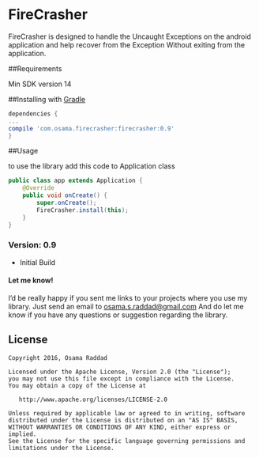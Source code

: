 # FireCrasher

FireCrasher is designed to handle the Uncaught Exceptions on the android application and help recover from the Exception 
Without exiting from the application.

##Requirements

Min SDK version 14


##Installing with [Gradle](http://gradle.org/)

```groovy
dependencies {
...
compile 'com.osama.firecrasher:firecrasher:0.9'
}
```

##Usage

to use the library add this code to Application class

```java
public class app extends Application {
    @Override
    public void onCreate() {
        super.onCreate();
        FireCrasher.install(this);
    }
}
```

### Version: 0.9

  * Initial Build

#### Let me know!

I’d be really happy if you sent me links to your projects where you use my library. Just send an email to osama.s.raddad@gmail.com And do let me know if you have any questions or suggestion regarding the library. 

## License

    Copyright 2016, Osama Raddad

    Licensed under the Apache License, Version 2.0 (the "License");
    you may not use this file except in compliance with the License.
    You may obtain a copy of the License at

       http://www.apache.org/licenses/LICENSE-2.0

    Unless required by applicable law or agreed to in writing, software
    distributed under the License is distributed on an "AS IS" BASIS,
    WITHOUT WARRANTIES OR CONDITIONS OF ANY KIND, either express or implied.
    See the License for the specific language governing permissions and
    limitations under the License.

